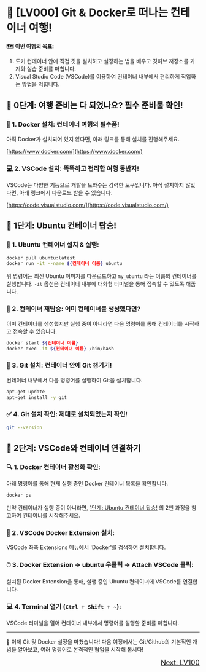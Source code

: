 # 🚀 [LV000] Git & Docker로 떠나는 컨테이너 여행!

**🗺️ 이번 여행의 목표:**

1. 도커 컨테이너 안에 직접 깃을 설치하고 설정하는 법을 배우고 깃허브 저장소를 가져와 실습 준비를 마칩니다.
2. Visual Studio Code (VSCode)를 이용하여 컨테이너 내부에서 편리하게 작업하는 방법을 익힙니다. 

## 🎒 0단계:  여행 준비는 다 되었나요? 필수 준비물 확인!

### 🧰 1. Docker 설치: 컨테이너 여행의 필수품!

아직 Docker가 설치되어 있지 않다면, 아래 링크를 통해 설치를 진행해주세요.

[https://www.docker.com/](https://www.docker.com/)

### 💻 2. VSCode 설치: 똑똑하고 편리한 여행 동반자!

VSCode는 다양한 기능으로 개발을 도와주는 강력한 도구입니다. 아직 설치하지 않았다면, 아래 링크에서 다운로드 받을 수 있습니다.

[https://code.visualstudio.com/](https://code.visualstudio.com/)

## 🚂 1단계: Ubuntu 컨테이너 탑승! 

### 🚄 1. Ubuntu 컨테이너 설치 & 실행: 

```bash
docker pull ubuntu:latest
docker run -it --name ${컨테이너 이름} ubuntu
```

위 명령어는 최신 Ubuntu 이미지를 다운로드하고 `my_ubuntu` 라는 이름의 컨테이너를 실행합니다. `-it` 옵션은 컨테이너 내부에 대화형 터미널을 통해 접속할 수 있도록 해줍니다.

### 🚆 2. 컨테이너 재탑승:  이미 컨테이너를 생성했다면?

이미 컨테이너를 생성했지만 실행 중이 아니라면 다음 명령어를 통해 컨테이너를 시작하고 접속할 수 있습니다.

```bash
docker start ${컨테이너 이름}
docker exec -it ${컨테이너 이름} /bin/bash
```

### 🧰 3. Git 설치: 컨테이너 안에 Git 챙기기!

컨테이너 내부에서 다음 명령어를 실행하여 Git을 설치합니다.

```bash
apt-get update
apt-get install -y git
```

### ✅ 4. Git 설치 확인:  제대로 설치되었는지 확인!

```bash
git --version
```

## 🔌 2단계:  VSCode와 컨테이너 연결하기

### 🔍 1. Docker 컨테이너 활성화 확인:

아래 명령어를 통해 현재 실행 중인 Docker 컨테이너 목록을 확인합니다.

```bash
docker ps
```

만약 컨테이너가 실행 중이 아니라면, [1단계: Ubuntu 컨테이너 탑승!](#-1단계-ubuntu-컨테이너-탑승) 의 2번 과정을 참고하여 컨테이너를 시작해주세요.

### 🔌  2. VSCode Docker Extension 설치: 

VSCode 좌측 Extensions 메뉴에서 'Docker'를 검색하여 설치합니다.

### 🖱️  3. Docker Extension → ubuntu 우클릭 → Attach VSCode 클릭:

설치된 Docker Extension을 통해, 실행 중인 Ubuntu 컨테이너에 VSCode를 연결합니다.

### 💻 4. Terminal 열기 (`Ctrl + Shift + ~`):  

VSCode 터미널을 열어 컨테이너 내부에서 명령어를 실행할 준비를 마칩니다.

---

🎉 이제 Git 및 Docker 설정을 마쳤습니다! 다음 여정에서는 Git/Github의 기본적인 개념을 알아보고, 여러 명령어로 본격적인 협업을 시작해 봅시다!

<div style="display: flex; justify-content: space-between;">
  <a href="이전세션링크" style="font-size: 18px; color: transparent; pointer-events: none;">Prev</a>
  <a href="다음세션링크" style="font-size: 18px;">Next: LV100</a>
</div>
